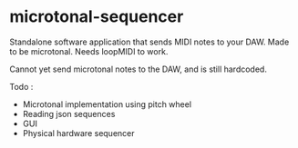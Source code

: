 # microtonal-sequencer
Standalone software application that sends MIDI notes to your DAW. Made to be microtonal. Needs loopMIDI to work.

Cannot yet send microtonal notes to the DAW, and is still hardcoded.

Todo : 
- Microtonal implementation using pitch wheel
- Reading json sequences
- GUI
- Physical hardware sequencer

